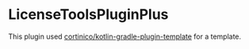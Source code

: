 # LicenseToolsPluginPlus

This plugin used [cortinico/kotlin-gradle-plugin-template](https://github.com/cortinico/kotlin-gradle-plugin-template) for a template.
